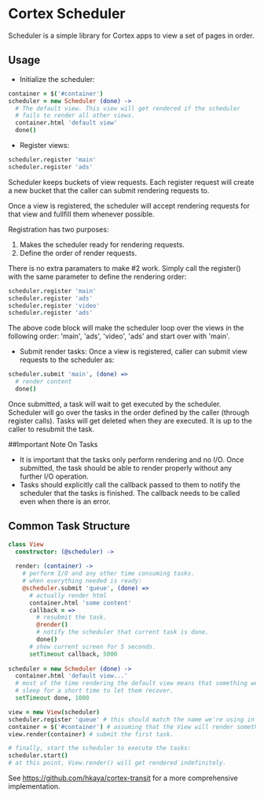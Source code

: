 # Cortex Scheduler

Scheduler is a simple library for Cortex apps to view a set of pages in order.

## Usage

- Initialize the scheduler:
```coffeescript
container = $('#container')
scheduler = new Scheduler (done) ->
  # The default view. This view will get rendered if the scheduler
  # fails to render all other views. 
  container.html 'default view'
  done()
```

- Register views:
```coffeescript
scheduler.register 'main'
scheduler.register 'ads'
```
Scheduler keeps buckets of view requests. Each register request will create a new bucket that the caller can submit rendering requests to.

Once a view is registered, the scheduler will accept rendering requests for that view and fullfill them whenever possible.

Registration has two purposes:
  1. Makes the scheduler ready for rendering requests.
  2. Define the order of render requests.

There is no extra paramaters to make #2 work. Simply call the register() with the same parameter to define the rendering order:
```coffeescript
scheduler.register 'main'
scheduler.register 'ads'
scheduler.register 'video'
scheduler.register 'ads'
```
The above code block will make the scheduler loop over the views in the following order: 'main', 'ads', 'video', 'ads' and start over with 'main'.

- Submit render tasks:
Once a view is registered, caller can submit view requests to the scheduler as:
```coffeescript
scheduler.submit 'main', (done) =>
  # render content
  done()
```

Once submitted, a task will wait to get executed by the scheduler. Scheduler will go over the tasks in the order defined by the caller (through register calls). Tasks will get deleted when they are executed. It is up to the caller to resubmit the task.

##Important Note On Tasks
- It is important that the tasks only perform rendering and no I/O. Once submitted, the task should be able to render properly without any further I/O operation.
- Tasks should explicitly call the callback passed to them to notify the scheduler that the tasks is finished. The callback needs to be called even when there is an error.

## Common Task Structure
```coffeescript
class View
  constructor: (@scheduler) ->
  
  render: (container) ->
    # perform I/O and any other time consuming tasks.
    # when everything needed is ready:
    @scheduler.submit 'queue', (done) =>
      # actually render html
      container.html 'some content'
      callback = =>
        # resubmit the task.
        @render()
        # notify the scheduler that current task is done.
        done()
      # show current screen for 5 seconds.
      setTimeout callback, 5000
      
scheduler = new Scheduler (done) ->
  container.html 'default view...'
  # most of the time rendering the default view means that something went wrong with other views.
  # sleep for a short time to let them recover.
  setTimeout done, 1000

view = new View(scheduler)
scheduler.register 'queue' # this should match the name we're using in View.render()
container = $('#container') # assuming that the View will render something to DOM.
view.render(container) # submit the first task.

# finally, start the scheduler to execute the tasks:
scheduler.start()
# at this point, View.render() will get rendered indefinitely.
```

See https://github.com/hkaya/cortex-transit for a more comprehensive implementation.


